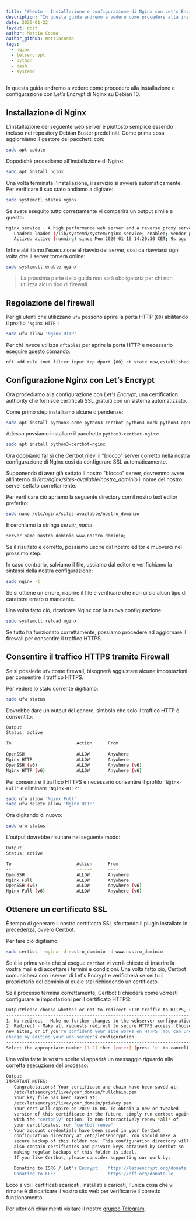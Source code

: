 ```yaml
---
title: "#howto - Installazione e configurazione di Nginx con Let's Encrypt su Debian 10"
description: "In questa guida andremo a vedere come procedere alla installazione e configurazione con Let’s Encrypt di Nginx su Debian 10."
date: 2020-01-22
layout: post
author: Mattia Cosma
author_github: mattiacosma
tags:
  - nginx 
  - letsencrypt 
  - python  
  - bash  
  - systemd 
---
```

In questa guida andremo a vedere come procedere alla installazione e configurazione con Let’s Encrypt di Nginx su Debian 10.

## Installazione di Nginx

L'installazione del seguente web server è piuttosto semplice essendo incluso nei repository Debian Buster predefiniti. Come prima cosa aggiorniamo il gestore dei pacchetti con:

```bash
sudo apt update
```

Dopodichè procediamo all'installazione di Nginx:

```bash
sudo apt install nginx
```

Una volta terminata l'installazione, il servizio si avvierà automaticamente. Per verificare il suo stato andiamo a digitare:

```bash
sudo systemctl status nginx
```

Se avete eseguito tutto correttamente vi comparirà un output simile a questo:

```bash
nginx.service - A high performance web server and a reverse proxy server
   Loaded: loaded (/lib/systemd/system/nginx.service; enabled; vendor preset: enabled)
   Active: active (running) since Mon 2020-01-16 14:20:30 CET; 9s ago
```

Infine abilitiamo l'esecuzione al riavvio del server, così da riavviarsi ogni volta che il server tornerà online:

```bash
sudo systemctl enable nginx
```

> La prossima parte della guida non sarà obbligatoria per chi non utilizza alcun tipo di firewall.

## Regolazione del firewall

Per gli utenti che utilizzano `ufw` possono aprire la porta HTTP (`80`) abilitando il profilo `'Nginx HTTP'`:

```bash
sudo ufw allow 'Nginx HTTP'
```

Per chi invece utilizza `nftables` per aprire la porta HTTP è necessario eseguire questo comando:

```bash
nft add rule inet filter input tcp dport {80} ct state new,established counter accept
```

## Configurazione Nginx con Let’s Encrypt

Ora procediamo alla configurazione con *Let's Encrypt*, una certification authority che fornisce certificati SSL gratuiti con un sistema automatizzato. 

Come primo step installiamo alcune dipendenze: 

```bash
sudo apt install python3-acme python3-certbot python3-mock python3-openssl python3-pkg-resources python3-pyparsing python3-zope.interface
```

Adesso possiamo installare il pacchetto `python3-certbot-nginx`:

```bash
sudo apt install python3-certbot-nginx
```

Ora dobbiamo far sì che Certbot rilevi il "blocco" server corretto nella nostra configurazione di Nginx cosi da configurare SSL automaticamente.

Supponendo di aver già settato il nostro "blocco" server, dovremmo avere all'interno di */etc/nginx/sites-available/nostro_dominio*  il nome del nostro server settato correttamente.

Per verificare ciò apriamo la seguente directory con il nostro text editor preferito:

```bash
sudo nano /etc/nginx/sites-available/nostro_dominio
```

E cerchiamo la stringa *server_name*:

```bash
server_name nostro_dominio www.nostro_dominio;
```

Se il risultato è corretto, possiamo uscire dal nostro editor e muoverci nel prossimo step.

In caso contrario, salviamo il file, usciamo dal editor e verifichiamo la sintassi della nostra configurazione:

```bash
sudo nginx -t
```

Se si ottiene un errore, riaprire il file e verificare che non ci sia alcun tipo di carattere errato o mancante.

Una volta fatto ciò, ricaricare Nginx con la nuova configurazione:

```bash
sudo systemctl reload nginx
```

Se tutto ha funzionato correttamente, possiamo procedere ad aggiornare il firewall per consentire il traffico HTTPS.

## Consentire il traffico HTTPS tramite Firewall

Se si possiede `ufw` come firewall, bisognerà aggiustare alcune impostazioni per consentire il traffico HTTPS.

Per vedere lo stato corrente digitiamo:

```bash
sudo ufw status
```

Dovrebbe dare un output del genere, simbolo che solo il traffico HTTP è consentito:

```bash
Output
Status: active

To                         Action      From
--                         ------      ----
OpenSSH                    ALLOW       Anywhere                  
Nginx HTTP                 ALLOW       Anywhere                  
OpenSSH (v6)               ALLOW       Anywhere (v6)             
Nginx HTTP (v6)            ALLOW       Anywhere (v6)
```

Per consentire il traffico HTTPS è necessario consentire il profilo `'Nginx-Full'` e eliminare `'Nginx-HTTP'`:

```bash
sudo ufw allow 'Nginx Full'
sudo ufw delete allow 'Nginx HTTP'
```

Ora digitando di nuovo:

```bash
sudo ufw status
```

L'output dovrebbe risultare nel seguente modo:

```bash
Output
Status: active

To                         Action      From
--                         ------      ----
OpenSSH                    ALLOW       Anywhere
Nginx Full                 ALLOW       Anywhere
OpenSSH (v6)               ALLOW       Anywhere (v6)
Nginx Full (v6)            ALLOW       Anywhere (v6)
```

## Ottenere un certificato SSL

È tempo di generare il nostro certificato SSL sfruttando il plugin installato in precedenza, ovvero Certbot.

Per fare ciò digitiamo:

```bash
sudo certbot --nginx -d nostro_dominio -d www.nostro_dominio
```

Se è la prima volta che si esegue `certbot` vi verrà chiesto di inserire la vostra mail e di accettare i termini e condizioni. Una volta fatto ciò, Certbot comunicherà con i server di Let's Encrypt e verificherà se sei tu il proprietario del dominio al quale stai richiedendo un certificato.

Se il processo termina correttamente, Certbot ti chiederà come vorresti configurare le impostazioni per il certificato HTTPS:

```bash
OutputPlease choose whether or not to redirect HTTP traffic to HTTPS, removing HTTP access.
-------------------------------------------------------------------------------
1: No redirect - Make no further changes to the webserver configuration.
2: Redirect - Make all requests redirect to secure HTTPS access. Choose this for
new sites, or if you're confident your site works on HTTPS. You can undo this
change by editing your web server's configuration.
-------------------------------------------------------------------------------
Select the appropriate number [1-2] then [enter] (press 'c' to cancel):
```

Una volta fatte le vostre scelte vi apparirà un messaggio riguardo alla corretta esecuzione del processo:

```bash
Output
IMPORTANT NOTES:
 - Congratulations! Your certificate and chain have been saved at:
   /etc/letsencrypt/live/your_domain/fullchain.pem
   Your key file has been saved at:
   /etc/letsencrypt/live/your_domain/privkey.pem
   Your cert will expire on 2019-10-08. To obtain a new or tweaked
   version of this certificate in the future, simply run certbot again
   with the "certonly" option. To non-interactively renew *all* of
   your certificates, run "certbot renew"
 - Your account credentials have been saved in your Certbot
   configuration directory at /etc/letsencrypt. You should make a
   secure backup of this folder now. This configuration directory will
   also contain certificates and private keys obtained by Certbot so
   making regular backups of this folder is ideal.
 - If you like Certbot, please consider supporting our work by:

   Donating to ISRG / Let's Encrypt:   https://letsencrypt.org/donate
   Donating to EFF:                    https://eff.org/donate-le
```

Ecco a voi i certificati scaricati, installati e caricati, l'unica cosa che vi rimane è di ricaricare il vostro sito web per verificarne il corretto funzionamento.

Per ulteriori chiarimenti visitare il nostro [gruppo Telegram](https://t.me/gentedilinux).